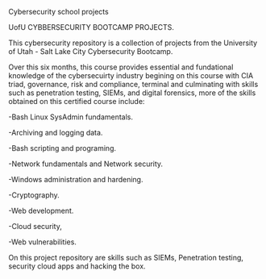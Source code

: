 Cybersecurity school projects

 UofU CYBBERSECURITY BOOTCAMP PROJECTS.
 
This cybersecurity repository is a collection of projects from the University of Utah - Salt Lake City Cybersecurity Bootcamp.

Over this six months, this course provides essential and fundational knowledge of the cybersecuirty industry begining on this course with CIA triad, governance, risk and compliance, terminal and culminating with skills such as penetration testing, SIEMs, and digital forensics, more of the skills obtained on this certified course include: 

-Bash Linux SysAdmin fundamentals.

-Archiving and logging data.

-Bash scripting and programing.

-Network fundamentals and Network security.

-Windows administration and hardening.

-Cryptography.

-Web development.

-Cloud security,

-Web vulnerabilities. 

On this project repository are skills such as SIEMs, Penetration testing, security cloud apps and hacking the box. 
